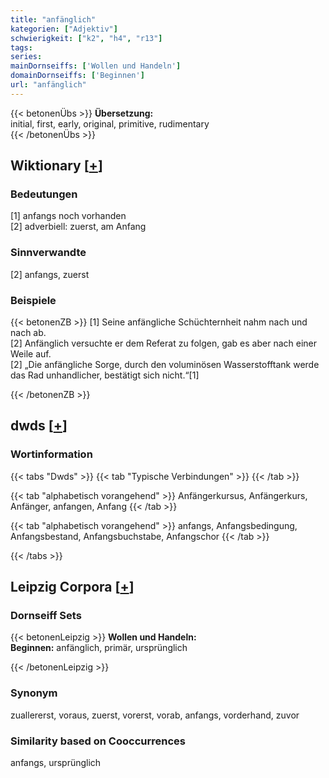 ```yaml
---
title: "anfänglich"
kategorien: ["Adjektiv"]
schwierigkeit: ["k2", "h4", "r13"]
tags:
series:
mainDornseiffs: ['Wollen und Handeln']
domainDornseiffs: ['Beginnen']
url: "anfänglich"
---
```


{{< betonenÜbs >}}
**Übersetzung:**  
initial, first, early, original, primitive, rudimentary  
{{< /betonenÜbs >}}

## Wiktionary [[+](https://de.wiktionary.org/wiki/anfänglich)]

### Bedeutungen
[1] anfangs noch vorhanden  
[2] adverbiell: zuerst, am Anfang  

### Sinnverwandte
[2] anfangs, zuerst  

### Beispiele
{{< betonenZB >}}
[1] Seine anfängliche Schüchternheit nahm nach und nach ab.  
[2] Anfänglich versuchte er dem Referat zu folgen, gab es aber nach einer Weile auf.  
[2] „Die anfängliche Sorge, durch den voluminösen Wasserstofftank werde das Rad unhandlicher, bestätigt sich nicht.“[1]  

{{< /betonenZB >}}


## dwds [[+](https://www.dwds.de/wb/anfänglich)]

### Wortinformation
{{< tabs "Dwds" >}}
{{< tab "Typische Verbindungen" >}}
{{< /tab >}}

{{< tab "alphabetisch vorangehend" >}}
Anfängerkursus, Anfängerkurs, Anfänger, anfangen, Anfang
{{< /tab >}}

{{< tab "alphabetisch vorangehend" >}}
anfangs, Anfangsbedingung, Anfangsbestand, Anfangsbuchstabe, Anfangschor
{{< /tab >}}

{{< /tabs >}}

## Leipzig Corpora [[+](https://corpora.uni-leipzig.de/en/res?word=anfänglich&corpusId=deu_newscrawl-public_2018)]

### Dornseiff Sets
{{< betonenLeipzig >}}
**Wollen und Handeln:**  
**Beginnen:** anfänglich, primär, ursprünglich  

{{< /betonenLeipzig >}}

### Synonym
zuallererst, voraus, zuerst, vorerst, vorab, anfangs, vorderhand, zuvor


### Similarity based on Cooccurrences
anfangs, ursprünglich

